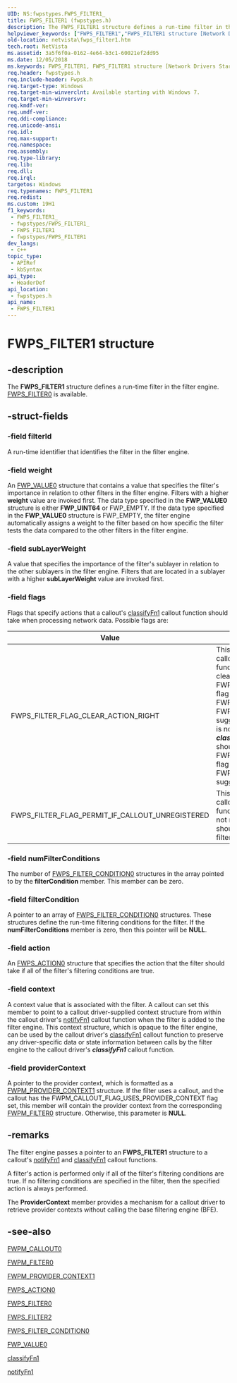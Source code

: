 ```yaml
---
UID: NS:fwpstypes.FWPS_FILTER1_
title: FWPS_FILTER1 (fwpstypes.h)
description: The FWPS_FILTER1 structure defines a run-time filter in the filter engine.Note  FWPS_FILTER1 is the specific version of FWPS_FILTER used in Windows 7 and later.
helpviewer_keywords: ["FWPS_FILTER1","FWPS_FILTER1 structure [Network Drivers Starting with Windows Vista]","FWPS_FILTER_FLAG_CLEAR_ACTION_RIGHT","FWPS_FILTER_FLAG_PERMIT_IF_CALLOUT_UNREGISTERED","fwpstypes/FWPS_FILTER1","netvista.fwps_filter1","wfp_ref_3_struct_3_fwps_F-O_4091c3ca-8d86-4a94-a138-01a6ce09cca8.xml"]
old-location: netvista\fwps_filter1.htm
tech.root: NetVista
ms.assetid: 3a5f6f0a-0162-4e64-b3c1-60021ef2dd95
ms.date: 12/05/2018
ms.keywords: FWPS_FILTER1, FWPS_FILTER1 structure [Network Drivers Starting with Windows Vista], FWPS_FILTER_FLAG_CLEAR_ACTION_RIGHT, FWPS_FILTER_FLAG_PERMIT_IF_CALLOUT_UNREGISTERED, fwpstypes/FWPS_FILTER1, netvista.fwps_filter1, wfp_ref_3_struct_3_fwps_F-O_4091c3ca-8d86-4a94-a138-01a6ce09cca8.xml
req.header: fwpstypes.h
req.include-header: Fwpsk.h
req.target-type: Windows
req.target-min-winverclnt: Available starting with Windows 7.
req.target-min-winversvr: 
req.kmdf-ver: 
req.umdf-ver: 
req.ddi-compliance: 
req.unicode-ansi: 
req.idl: 
req.max-support: 
req.namespace: 
req.assembly: 
req.type-library: 
req.lib: 
req.dll: 
req.irql: 
targetos: Windows
req.typenames: FWPS_FILTER1
req.redist: 
ms.custom: 19H1
f1_keywords:
 - FWPS_FILTER1_
 - fwpstypes/FWPS_FILTER1_
 - FWPS_FILTER1
 - fwpstypes/FWPS_FILTER1
dev_langs:
 - c++
topic_type:
 - APIRef
 - kbSyntax
api_type:
 - HeaderDef
api_location:
 - fwpstypes.h
api_name:
 - FWPS_FILTER1
---
```


# FWPS_FILTER1 structure


## -description

The **FWPS_FILTER1** structure defines a run-time filter in the filter engine.
[FWPS_FILTER0](ns-fwpstypes-fwps_filter0.md) is available.

## -struct-fields

### -field filterId

A run-time identifier that identifies the filter in the filter engine.

### -field weight

An [FWP_VALUE0](../fwptypes/ns-fwptypes-fwp_value0.md) structure that contains a value that specifies the filter's importance in relation to other filters in the filter engine. Filters with a higher **weight** value are invoked first. The data type specified in the **FWP_VALUE0** structure is either **FWP_UINT64** or FWP_EMPTY. If the data type specified in the **FWP_VALUE0** structure is FWP_EMPTY, the filter engine automatically assigns a weight to the filter based on how specific the filter tests the data compared to the other filters in the filter engine.

### -field subLayerWeight

A value that specifies the importance of the filter's sublayer in relation to the other sublayers in the filter engine. Filters that are located in a sublayer with a higher **subLayerWeight** value are invoked first.

### -field flags

Flags that specify actions that a callout's [classifyFn1](/windows-hardware/drivers/ddi/content/fwpsk/nc-fwpsk-fwps_callout_classify_fn1) callout function should take when processing network data. Possible flags are:
     
| Value | Meaning |
| ----- | ------- |
| FWPS_FILTER_FLAG_CLEAR_ACTION_RIGHT | This flag indicates to a callout's [classifyFn1](/windows-hardware/drivers/ddi/content/fwpsk/nc-fwpsk-fwps_callout_classify_fn1) callout function that it should always clear the FWPS_RIGHT_ACTION_WRITE flag when it returns either FWP_ACTION_BLOCK or FWP_ACTION_PERMIT for the suggested action. If this flag is not set, a callout's ***classifyFn1*** callout function should only clear the FWPS_RIGHT_ACTION_WRITE flag when it returns FWP_ACTION_BLOCK for the suggested action. |
| FWPS_FILTER_FLAG_PERMIT_IF_CALLOUT_UNREGISTERED | This flag indicates to a callout's [classifyFn1](/windows-hardware/drivers/ddi/content/fwpsk/nc-fwpsk-fwps_callout_classify_fn1) callout function that if the callout is not registered, the callout should be treated as a permit filter. |

### -field numFilterConditions

The number of [FWPS_FILTER_CONDITION0](ns-fwpstypes-fwps_filter_condition0.md) structures in the array pointed to by the **filterCondition** member. This member can be zero.

### -field filterCondition

A pointer to an array of [FWPS_FILTER_CONDITION0](ns-fwpstypes-fwps_filter_condition0.md) structures. These structures define the run-time filtering conditions for the filter. If the **numFilterConditions** member is zero, then this pointer will be **NULL**.

### -field action

An [FWPS_ACTION0](ns-fwpstypes-fwps_action0.md) structure that specifies the action that the filter should take if all of the filter's filtering conditions are true.

### -field context

A context value that is associated with the filter. A callout can set this member to point to a callout driver-supplied context structure from within the callout driver's [notifyFn1](/windows-hardware/drivers/ddi/content/fwpsk/nc-fwpsk-fwps_callout_notify_fn1) callout function when the filter is added to the filter engine. This context structure, which is opaque to the filter engine, can be used by the callout driver's [classifyFn1](/windows-hardware/drivers/ddi/content/fwpsk/nc-fwpsk-fwps_callout_classify_fn1) callout function to preserve any driver-specific data or state information between calls by the filter engine to the callout driver's ***classifyFn1*** callout function.

### -field providerContext

A pointer to the provider context, which is formatted as a [FWPM_PROVIDER_CONTEXT1](../fwpmtypes/ns-fwpmtypes-fwpm_provider_context1.md) structure. If the filter uses a callout, and the callout has the FWPM_CALLOUT_FLAG_USES_PROVIDER_CONTEXT flag set, this member will contain the provider context from the corresponding [FWPM_FILTER0](../fwpmtypes/ns-fwpmtypes-fwpm_filter0.md) structure. Otherwise, this parameter is **NULL**.

## -remarks

The filter engine passes a pointer to an **FWPS_FILTER1** structure to a callout's [notifyFn1](/windows-hardware/drivers/ddi/content/fwpsk/nc-fwpsk-fwps_callout_notify_fn1) and [classifyFn1](/windows-hardware/drivers/ddi/content/fwpsk/nc-fwpsk-fwps_callout_classify_fn1) callout functions.

A filter's action is performed only if all of the filter's filtering conditions are true. If no filtering conditions are specified in the filter, then the specified action is always performed.

The **ProviderContext** member provides a mechanism for a callout driver to retrieve provider contexts without calling the base filtering engine (BFE).

## -see-also

[FWPM_CALLOUT0](../fwpmtypes/ns-fwpmtypes-fwpm_callout0.md)



[FWPM_FILTER0](../fwpmtypes/ns-fwpmtypes-fwpm_filter0.md)



[FWPM_PROVIDER_CONTEXT1](../fwpmtypes/ns-fwpmtypes-fwpm_provider_context1.md)



[FWPS_ACTION0](ns-fwpstypes-fwps_action0.md)



[FWPS_FILTER0](ns-fwpstypes-fwps_filter0,md)



[FWPS_FILTER2](ns-fwpstypes-fwps_filter2.md)



[FWPS_FILTER_CONDITION0](ns-fwpstypes-fwps_filter_condition0.md)



[FWP_VALUE0](../fwptypes/ns-fwptypes-fwp_value0.md)



[classifyFn1](/windows-hardware/drivers/ddi/content/fwpsk/nc-fwpsk-fwps_callout_classify_fn1)



[notifyFn1](/windows-hardware/drivers/ddi/content/fwpsk/nc-fwpsk-fwps_callout_notify_fn1)
